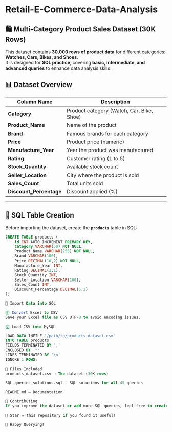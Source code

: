 # Retail-E-Commerce-Data-Analysis

## 🛍️ Multi-Category Product Sales Dataset (30K Rows)  

This dataset contains **30,000 rows of product data** for different categories: **Watches, Cars, Bikes, and Shoes**.  
It is designed for **SQL practice**, covering **basic, intermediate, and advanced queries** to enhance data analysis skills.  

## 📊 **Dataset Overview**  

| Column Name        | Description |
|-------------------|-------------|
| **Category**       | Product category (Watch, Car, Bike, Shoe) |
| **Product_Name**   | Name of the product |
| **Brand**         | Famous brands for each category |
| **Price**         | Product price (numeric) |
| **Manufacture_Year** | Year the product was manufactured |
| **Rating**        | Customer rating (1 to 5) |
| **Stock_Quantity** | Available stock count |
| **Seller_Location** | City where the product is sold |
| **Sales_Count**   | Total units sold |
| **Discount_Percentage** | Discount applied (%) |

---

## 🔹 **SQL Table Creation**  

Before importing the dataset, create the **`products`** table in SQL:

```sql
CREATE TABLE products (
    id INT AUTO_INCREMENT PRIMARY KEY,
    Category VARCHAR(50) NOT NULL,
    Product_Name VARCHAR(255) NOT NULL,
    Brand VARCHAR(100),
    Price DECIMAL(10,2) NOT NULL,
    Manufacture_Year INT,
    Rating DECIMAL(2,1),
    Stock_Quantity INT,
    Seller_Location VARCHAR(100),
    Sales_Count INT,
    Discount_Percentage DECIMAL(5,2)
);

🔹 Import Data into SQL

1️⃣ Convert Excel to CSV
Save your Excel file as CSV UTF-8 to avoid encoding issues.

2️⃣ Load CSV into MySQL

LOAD DATA INFILE '/path/to/products_dataset.csv'
INTO TABLE products
FIELDS TERMINATED BY ',' 
ENCLOSED BY '"' 
LINES TERMINATED BY '\n' 
IGNORE 1 ROWS;

📂 Files Included
products_dataset.csv → The dataset (30K rows)

SQL_queries_solutions.sql → SQL solutions for all 45 queries

README.md → Documentation

📢 Contributing
If you improve the dataset or add more SQL queries, feel free to create a pull request. 😊

🔹 Star ⭐ this repository if you found it useful!

🚀 Happy Querying!
